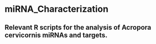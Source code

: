 # miRNA_Characterization

## Relevant R scripts for the analysis of Acropora cervicornis miRNAs and targets.